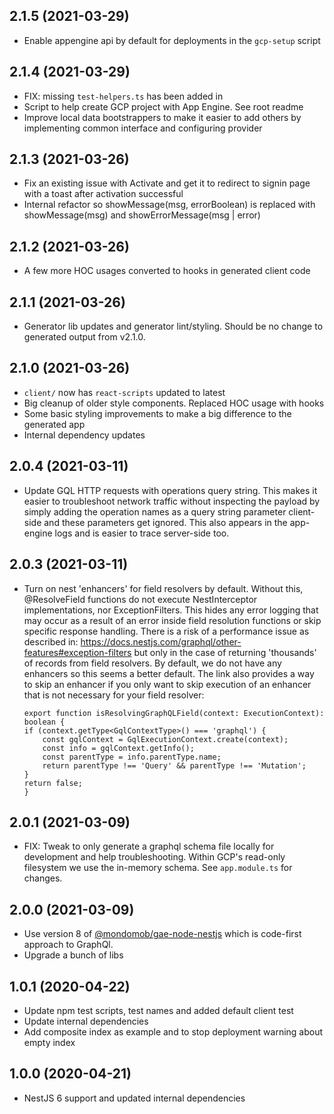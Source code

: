 ## 2.1.5 (2021-03-29)
- Enable appengine api by default for deployments in the `gcp-setup` script

## 2.1.4 (2021-03-29)
- FIX:  missing `test-helpers.ts` has been added in
- Script to help create GCP project with App Engine. See root readme
- Improve local data bootstrappers to make it easier to add others by implementing common interface and configuring provider

## 2.1.3 (2021-03-26)
- Fix an existing issue with Activate and get it to redirect to signin page with a toast after activation successful
- Internal refactor so showMessage(msg, errorBoolean) is replaced with showMessage(msg) and showErrorMessage(msg | error)

## 2.1.2 (2021-03-26)
- A few more HOC usages converted to hooks in generated client code

## 2.1.1 (2021-03-26)
- Generator lib updates and generator lint/styling. Should be no change to generated output from v2.1.0.

## 2.1.0 (2021-03-26)
- `client/` now has `react-scripts` updated to latest 
- Big cleanup of older style components. Replaced HOC usage with hooks
- Some basic styling improvements to make a big difference to the generated app
- Internal dependency updates


## 2.0.4 (2021-03-11)
- Update GQL HTTP requests with operations query string. This makes it easier to troubleshoot network traffic without 
  inspecting the payload by simply adding the operation names as a query string parameter client-side and these parameters get ignored.
  This also appears in the app-engine logs and is easier to trace server-side too.

## 2.0.3 (2021-03-11)

- Turn on nest 'enhancers' for field resolvers by default. Without this, @ResolveField functions do not execute NestInterceptor implementations, nor ExceptionFilters. This hides any error logging that may occur as a result of an error inside field resolution functions or skip specific response handling. There is a risk of a performance issue as described in: https://docs.nestjs.com/graphql/other-features#exception-filters but only in the case of returning 'thousands' of records from field resolvers. By default, we do not have any enhancers so this seems a better default. The link also provides a way to skip an enhancer if you only want to skip execution of an enhancer that is not necessary for your field resolver:

  ```
  export function isResolvingGraphQLField(context: ExecutionContext): boolean {
  if (context.getType<GqlContextType>() === 'graphql') {
      const gqlContext = GqlExecutionContext.create(context);
      const info = gqlContext.getInfo();
      const parentType = info.parentType.name;
      return parentType !== 'Query' && parentType !== 'Mutation';
  }
  return false;
  }
  ```

## 2.0.1 (2021-03-09)

- FIX: Tweak to only generate a graphql schema file locally for development and help troubleshooting. Within GCP's read-only filesystem we use the in-memory schema. See `app.module.ts` for changes.

## 2.0.0 (2021-03-09)

- Use version 8 of [@mondomob/gae-node-nestjs](https://github.com/mondo-mob/gae-node-nestjs) which is code-first approach to GraphQl.
- Upgrade a bunch of libs

## 1.0.1 (2020-04-22)

- Update npm test scripts, test names and added default client test
- Update internal dependencies
- Add composite index as example and to stop deployment warning about empty index

## 1.0.0 (2020-04-21)

- NestJS 6 support and updated internal dependencies

